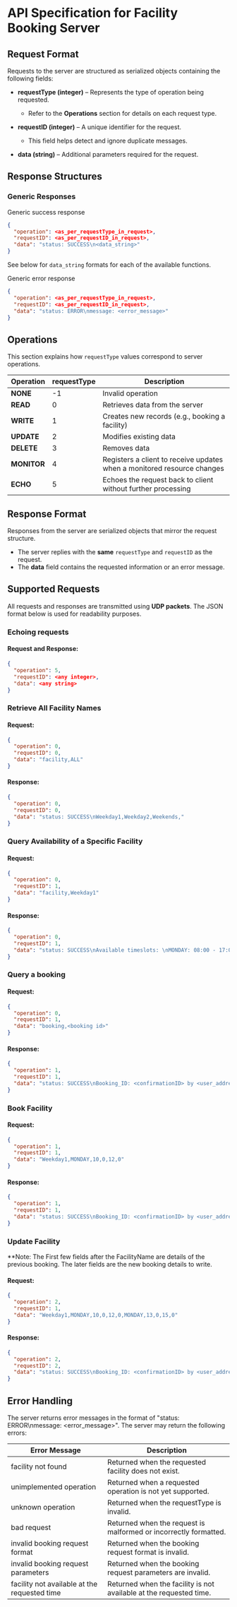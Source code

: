 # API Specification for Facility Booking Server

## Request Format
Requests to the server are structured as serialized objects containing the following fields:

- **requestType (integer)** – Represents the type of operation being requested.
  - Refer to the **Operations** section for details on each request type.

- **requestID (integer)** – A unique identifier for the request.
  - This field helps detect and ignore duplicate messages.

- **data (string)** – Additional parameters required for the request.

## Response Structures
### Generic Responses

Generic success response
```json
{
  "operation": <as_per_requestType_in_request>,
  "requestID": <as_per_requestID_in_request>,
  "data": "status: SUCCESS\n<data_string>"
}
```
See below for `data_string` formats for each of the available functions.

Generic error response
```json
{
  "operation": <as_per_requestType_in_request>,
  "requestID": <as_per_requestID_in_request>,
  "data": "status: ERROR\nmessage: <error_message>"
}
```

## Operations
This section explains how `requestType` values correspond to server operations.

| Operation | requestType | Description |
| --------- | ---------- | ----------- |
| **NONE**  | -1         | Invalid operation |
| **READ**  | 0          | Retrieves data from the server |
| **WRITE** | 1          | Creates new records (e.g., booking a facility) |
| **UPDATE** | 2         | Modifies existing data |
| **DELETE** | 3         | Removes data |
| **MONITOR** | 4        | Registers a client to receive updates when a monitored resource changes |
| **ECHO** | 5        | Echoes the request back to client without further processing |

## Response Format
Responses from the server are serialized objects that mirror the request structure.

- The server replies with the **same** `requestType` and `requestID` as the request.
- The **data** field contains the requested information or an error message.

## Supported Requests
All requests and responses are transmitted using **UDP packets**. The JSON format below is used for readability purposes.

### Echoing requests
#### Request and Response:
```json
{
  "operation": 5,
  "requestID": <any integer>,
  "data": <any string>
}
```

### Retrieve All Facility Names
#### Request:
```json
{
  "operation": 0,
  "requestID": 0,
  "data": "facility,ALL"
}
```
#### Response:
```json
{
  "operation": 0,
  "requestID": 0,
  "data": "status: SUCCESS\nWeekday1,Weekday2,Weekends,"
}
```

### Query Availability of a Specific Facility
#### Request:
```json
{
  "operation": 0,
  "requestID": 1,
  "data": "facility,Weekday1"
}
```
#### Response:
```json
{
  "operation": 0,
  "requestID": 1,
  "data": "status: SUCCESS\nAvailable timeslots: \nMONDAY: 08:00 - 17:00, \nTUESDAY: 08:00 - 17:00, \nWEDNESDAY: 08:00 - 17:00, \nTHURSDAY: Closed, \nFRIDAY: Closed, \nSATURDAY: Closed, \nSUNDAY: Closed"
}
```

### Query a booking
#### Request:
```json
{
  "operation": 0,
  "requestID": 1,
  "data": "booking,<booking id>"
}
```
#### Response:
```json
{
  "operation": 1,
  "requestID": 1,
  "data": "status: SUCCESS\nBooking_ID: <confirmationID> by <user_address>:<user_port>"
}
```

### Book Facility
#### Request:
```json
{
  "operation": 1,
  "requestID": 1,
  "data": "Weekday1,MONDAY,10,0,12,0"
}
```
#### Response:
```json
{
  "operation": 1,
  "requestID": 1,
  "data": "status: SUCCESS\nBooking_ID: <confirmationID> by <user_address>:<user_port>"
}
```


### Update Facility
**Note: The First few fields after the FacilityName are details of the previous booking. The later fields are the new booking details to write.
#### Request:
```json
{
  "operation": 2,
  "requestID": 1,
  "data": "Weekday1,MONDAY,10,0,12,0,MONDAY,13,0,15,0"
}
```
#### Response:
```json
{
  "operation": 2,
  "requestID": 2,
  "data": "status: SUCCESS\nBooking_ID: <confirmationID> by <user_address>:<user_port>"
}
```

## Error Handling
The server returns error messages in the format of "status: ERROR\nmessage: <error_message>".
The server may return the following errors:

| Error Message	| Description |
| ------------- | ----------- |
| facility not found | Returned when the requested facility does not exist. |
| unimplemented operation | Returned when a requested operation is not yet supported. |
| unknown operation | Returned when the requestType is invalid. |
| bad request | Returned when the request is malformed or incorrectly formatted. |
| invalid booking request format | Returned when the booking request format is invalid. |
| invalid booking request parameters | Returned when the booking request parameters are invalid. |
| facility not available at the requested time | Returned when the facility is not available at the requested time. |

